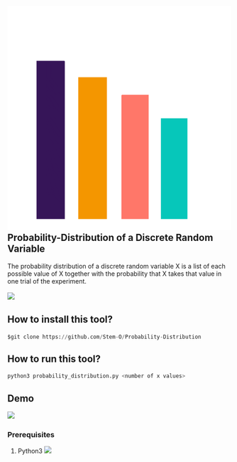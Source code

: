 ## <img src="https://raw.githubusercontent.com/vladalexey/vladalexey/main/graph.gif"> Probability-Distribution of a Discrete Random Variable
The probability distribution of a discrete random variable X is a list of each possible value of X together with the probability that X takes that value in one trial of the experiment.<br> <br>
<img src="https://camo.githubusercontent.com/72fed7eb586d6eafb2f54bfdb9d026c9652b44f2e1e1abc161a753293b36692e/68747470733a2f2f696d672e736869656c64732e696f2f62616467652f707974686f6e2d332e372d4641444135452e7376673f6c6f676f3d707974686f6e">

## How to install this tool?
```py
$git clone https://github.com/Stem-O/Probability-Distribution
```
## How to run this tool?
```py
python3 probability_distribution.py <number of x values>
```
## Demo
<img src="https://i.ibb.co/f97WsZY/Screenshot-2022-02-19-22-46-38.png">

### Prerequisites
1. Python3 <img src="https://upload.wikimedia.org/wikipedia/commons/thumb/c/c3/Python-logo-notext.svg/1200px-Python-logo-notext.svg.png" width="30px">
